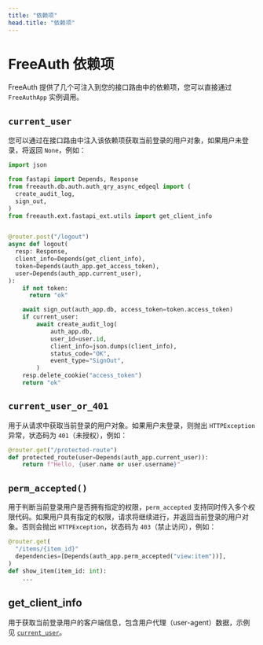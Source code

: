 ```yaml
---
title: "依赖项"
head.title: "依赖项"
---
```


# FreeAuth 依赖项

FreeAuth 提供了几个可注入到您的接口路由中的依赖项，您可以直接通过 `FreeAuthApp` 实例调用。


## `current_user`

您可以通过在接口路由中注入该依赖项获取当前登录的用户对象，如果用户未登录，将返回 `None`，例如：

```python
import json

from fastapi import Depends, Response
from freeauth.db.auth.auth_qry_async_edgeql import (
  create_audit_log,
  sign_out,
)
from freeauth.ext.fastapi_ext.utils import get_client_info


@router.post("/logout")
async def logout(
  resp: Response,
  client_info=Depends(get_client_info),
  token=Depends(auth_app.get_access_token),
  user=Depends(auth_app.current_user),
):
    if not token:
      return "ok"

    await sign_out(auth_app.db, access_token=token.access_token)
    if current_user:
        await create_audit_log(
            auth_app.db,
            user_id=user.id,
            client_info=json.dumps(client_info),
            status_code="OK",
            event_type="SignOut",
        )
    resp.delete_cookie("access_token")
    return "ok"
```

## `current_user_or_401`

用于从请求中获取当前登录的用户对象。如果用户未登录，则抛出 `HTTPException` 异常，状态码为 `401`（未授权），例如：

```python
@router.get("/protected-route")
def protected_route(user=Depends(auth_app.current_user)):
    return f"Hello, {user.name or user.username}"
```

## `perm_accepted()`

用于判断当前登录用户是否拥有指定的权限，`perm_accepted` 支持同时传入多个权限代码。如果用户具有指定的权限，请求将继续进行，并返回当前登录的用户对象。否则会抛出 `HTTPException`，状态码为 `403`（禁止访问），例如：

```python
@router.get(
  "/items/{item_id}"
  dependencies=[Depends(auth_app.perm_accepted("view:item"))],
)
def show_item(item_id: int):
    ...
```

## get_client_info

用于获取当前登录用户的客户端信息，包含用户代理（user-agent）数据，示例见 [`current_user`](#current_user)。
